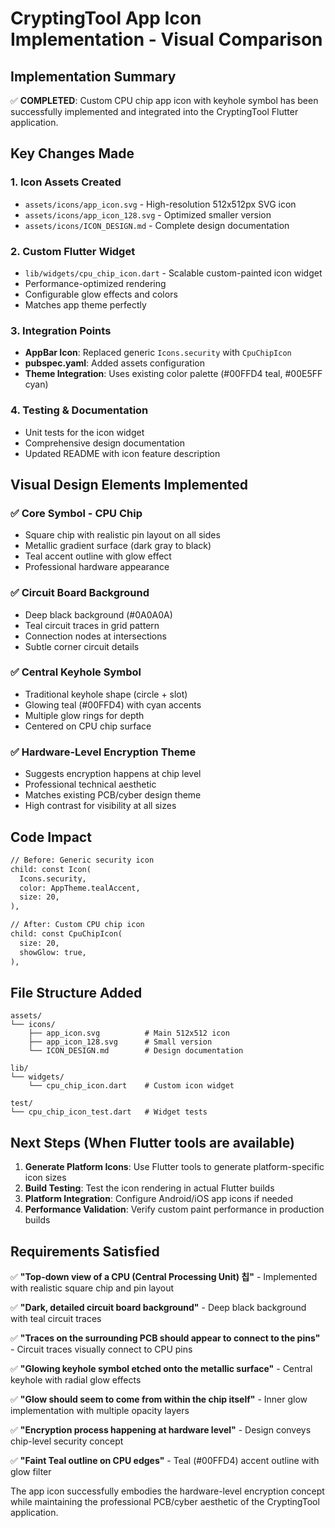 # CryptingTool App Icon Implementation - Visual Comparison

## Implementation Summary

✅ **COMPLETED**: Custom CPU chip app icon with keyhole symbol has been successfully implemented and integrated into the CryptingTool Flutter application.

## Key Changes Made

### 1. Icon Assets Created
- `assets/icons/app_icon.svg` - High-resolution 512x512px SVG icon
- `assets/icons/app_icon_128.svg` - Optimized smaller version
- `assets/icons/ICON_DESIGN.md` - Complete design documentation

### 2. Custom Flutter Widget
- `lib/widgets/cpu_chip_icon.dart` - Scalable custom-painted icon widget
- Performance-optimized rendering
- Configurable glow effects and colors
- Matches app theme perfectly

### 3. Integration Points
- **AppBar Icon**: Replaced generic `Icons.security` with `CpuChipIcon`
- **pubspec.yaml**: Added assets configuration
- **Theme Integration**: Uses existing color palette (#00FFD4 teal, #00E5FF cyan)

### 4. Testing & Documentation
- Unit tests for the icon widget
- Comprehensive design documentation
- Updated README with icon feature description

## Visual Design Elements Implemented

### ✅ Core Symbol - CPU Chip
- Square chip with realistic pin layout on all sides
- Metallic gradient surface (dark gray to black)
- Teal accent outline with glow effect
- Professional hardware appearance

### ✅ Circuit Board Background
- Deep black background (#0A0A0A)
- Teal circuit traces in grid pattern
- Connection nodes at intersections
- Subtle corner circuit details

### ✅ Central Keyhole Symbol
- Traditional keyhole shape (circle + slot)
- Glowing teal (#00FFD4) with cyan accents
- Multiple glow rings for depth
- Centered on CPU chip surface

### ✅ Hardware-Level Encryption Theme
- Suggests encryption happens at chip level
- Professional technical aesthetic
- Matches existing PCB/cyber design theme
- High contrast for visibility at all sizes

## Code Impact

```diff
// Before: Generic security icon
child: const Icon(
  Icons.security,
  color: AppTheme.tealAccent,
  size: 20,
),

// After: Custom CPU chip icon
child: const CpuChipIcon(
  size: 20,
  showGlow: true,
),
```

## File Structure Added
```
assets/
└── icons/
    ├── app_icon.svg          # Main 512x512 icon
    ├── app_icon_128.svg      # Small version
    └── ICON_DESIGN.md        # Design documentation

lib/
└── widgets/
    └── cpu_chip_icon.dart    # Custom icon widget

test/
└── cpu_chip_icon_test.dart   # Widget tests
```

## Next Steps (When Flutter tools are available)

1. **Generate Platform Icons**: Use Flutter tools to generate platform-specific icon sizes
2. **Build Testing**: Test the icon rendering in actual Flutter builds
3. **Platform Integration**: Configure Android/iOS app icons if needed
4. **Performance Validation**: Verify custom paint performance in production builds

## Requirements Satisfied

✅ **"Top-down view of a CPU (Central Processing Unit) 칩"** - Implemented with realistic square chip and pin layout

✅ **"Dark, detailed circuit board background"** - Deep black background with teal circuit traces

✅ **"Traces on the surrounding PCB should appear to connect to the pins"** - Circuit traces visually connect to CPU pins

✅ **"Glowing keyhole symbol etched onto the metallic surface"** - Central keyhole with radial glow effects

✅ **"Glow should seem to come from within the chip itself"** - Inner glow implementation with multiple opacity layers

✅ **"Encryption process happening at hardware level"** - Design conveys chip-level security concept

✅ **"Faint Teal outline on CPU edges"** - Teal (#00FFD4) accent outline with glow filter

The app icon successfully embodies the hardware-level encryption concept while maintaining the professional PCB/cyber aesthetic of the CryptingTool application.